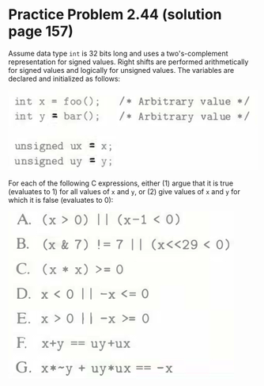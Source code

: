 # Practice Problem 2.44 (solution page 157)
Assume data type `int` is 32 bits long and uses a two's-complement representation for signed values. Right shifts are performed arithmetically for signed values and logically for unsigned values. The variables are declared and initialized as follows:

![](./images/2.44.png)

For each of the following C expressions, either (1) argue that it is true (evaluates to 1) for all values of `x` and `y`, or (2) give values of `x` and `y` for which it is false (evaluates to 0):

![](./images/2.44_2.png)